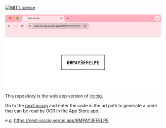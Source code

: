 [![MIT License](https://img.shields.io/npm/l/baguettebox.js.svg)](http://opensource.org/licenses/MIT)

![](./sample.png)

This repository is the web app version of [icccig](https://github.com/nkmrh/icccig).

Go to the [next-icccig](https://next-icccig.vercel.app/) and enter the code in the url path to generate a code that can be read by OCR in the App Store.app.

e.g. https://next-icccig.vercel.app/6MPAY3FFELPE
